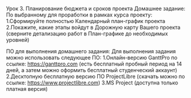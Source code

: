 Урок 3. Планирование бюджета и сроков проекта
Домашнее задание:
По выбранному для проработки в рамках курса проекту:
1.Сформируйте полностью Календарный план-график проекта
2.Покажите, какие этапы войдут в Дорожную карту Вашего проекта (сверните детализацию работ в План-графике до необходимых уровней)

ПО для выполнения домашнего задания:
Для выполнения задания можно использовать следующее ПО:
1.Онлайн-версию GanttPro по ссылке: https://ganttpro.com (есть бесплатный пробный период на 14 дней, а затем можно оформить бесплатный студенческий аккаунт)
2.Десктопную бесплатную версию ПО ProjectLibre (скачать можно по ссылке: https://www.projectlibre.com)
3.MS Project (доступна только платная версия)